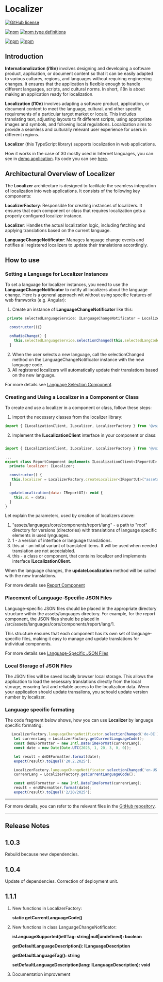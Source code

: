 # Localizer

[![GitHub license](https://img.shields.io/badge/license-Apache%20License%202.0-blue.svg?style=flat)](https://www.apache.org/licenses/LICENSE-2.0)

[![npm](https://img.shields.io/npm/v/@vsirotin/localizer?sort=semver&logo=npm)](https://www.npmjs.com/package/@vsirotin/localizer)
[![npm type definitions](https://img.shields.io/npm/types/v-github-icon?logo=typescript)](https://github.com/vinayakkulkarni/v-github-icon/blob/main/package.json)

[![npm](https://img.shields.io/npm/dt/@vsirotin/localizer?logo=npm)](http://npm-stat.com/charts.html?package=@vsirotin/localizer)
[![npm](https://img.shields.io/npm/dw/@vsirotin/localizer?logo=npm)](http://npm-stat.com/charts.html?package=@vsirotin/keeper-master-data)

 
## Introduction

**Internationalization (i18n)** involves designing and developing a software product, application, or document content so that it can be easily adapted to various cultures, regions, and languages without requiring engineering changes. It ensures that the application is flexible enough to handle different languages, scripts, and cultural norms. In short, i18n is about making an application ready for localization.

**Localization (l10n)** involves adapting a software product, application, or document content to meet the language, cultural, and other specific requirements of a particular target market or locale. This includes translating text, adjusting layouts to fit different scripts, using appropriate images and symbols, and following local regulations. Localization aims to provide a seamless and culturally relevant user experience for users in different regions.

**Localizer** (this TypeScript library) supports localization  in web applications.

How it works in the case of 30 mostly used in Internet languages, you can see in [demo application](https://vsirotin.github.io/digital-treasure-chest/). Its code you can see [here](https://github.com/vsirotin/communist-web-shop/blob/70a8bf069c2cfd4626b9de43e36aea35b6eda570/projects/main-app).

## Architectural Overview of Localizer

The **Localizer** architecture is designed to facilitate the seamless integration of localization into web applications. It consists of the following key components:

**LocalizerFactory**: Responsible for creating instances of localizers. It ensures that each component or class that requires localization gets a properly configured localizer instance.

**Localizer**: Handles the actual localization logic, including fetching and applying translations based on the current language.

**LanguageChangeNotificator**: Manages language change events and notifies all registered localizers to update their translations accordingly.

## How to use

### Setting a Language for Localizer Instances
To set a language for localizer instances, you need to use the **LanguageChangeNotificator** to notify all localizers about the language change. Here is a general approach wit without using specific features of web framworks (e.g. Angular):

1. Create an instance of **LanguageChangeNotificator** like this:

```javascript
 private selectedLanguageService: ILanguageChangeNotificator = LocalizerFactory.languageChangeNotificator;

  constructor(){}

  onRadioChange() { 
    this.selectedLanguageService.selectionChanged(this.selectedLangCode);
  }
 ``` 

2. When the user selects a new language, call the selectionChanged method on the LanguageChangeNotificator instance with the new language code.
3. All registered localizers will automatically update their translations based on the new language.

For more details see [Language Selection Component](https://github.com/vsirotin/communist-web-shop/blob/ba3b6503d0e1a69189807238abccf23e3e6f7af2/projects/main-app/src/shared/components/language-selection).

### Creating and Using a Localizer in a Component or Class
To create and use a localizer in a component or class, follow these steps:

1. Import the necessary classes from the localizer library:

```javascript
import { ILocalizationClient, ILocalizer, LocalizerFactory } from '@vsirotin/localizer';
```
2. Implement the **ILocalizationClient** interface in your component or class:

```javascript

import { ILocalizationClient, ILocalizer, LocalizerFactory } from '@vsirotin/localizer';

...
export class ReportComponent implements ILocalizationClient<IReportUI> {
  private localizer: ILocalizer;

  constructor() {
   this.localizer = LocalizerFactory.createLocalizer<IReportUI>("assets/languages/core/components/report/lang", 1, this.ui, this);
  }

  updateLocalization(data: IReportUI): void {
    this.ui = data;
  }
}
```

Let explain the parameters, used by creation of localizers above:

1. "assets/languages/core/components/report/lang" - a path to "root" directory for versions (directories) with translations of language specific elements in used lynguages.  
2. 1 - a version of interface or language translations. 
3. this.ui - an initial variant of translated items. It will be used when needed translation are not acceciabled. 
4. this - a class or component, that contains localizer and implements interface **ILocalizationClient**.

When the language changes, the **updateLocalization** method will be called with the new translations.


For more details see [Report Component](https://github.com/vsirotin/communist-web-shop/blob/a7414d7ea5f2f4a3a7207ff0e8611e827b2b6f2b/projects/main-app/src/core/components/report)

### Placement of Language-Specific JSON Files
Language-specific JSON files should be placed in the appropriate directory structure within the assets/languages directory. For example, for the report component, the JSON files should be placed in /src/assets/languages/core/components/report/lang/1.

This structure ensures that each component has its own set of language-specific files, making it easy to manage and update translations for individual components.

For more details see [Language-Specific JSON Files](https://github.com/vsirotin/communist-web-shop/blob/aa05ef3d41050498b9c54ff1cf5c9502910f5751/projects/main-app/src/assets/languages/core/components/report/lang/1)

### Local Storage of JSON Files
The JSON files will be saved locally browser local storage. This allows the application to load the necessary translations directly from the local storage, ensuring fast and reliable access to the localization data.
Wenn your application should update transalions, you schould update version number by localizer.

### Language specific formating

The code fragment below shows, how you can use **Localizer** by language specific formating:

```javascript
   LocalizerFactory.languageChangeNotificator.selectionChanged('de-DE');
    let currenrLang = LocalizerFactory.getCurrentLanguageCode();
    const deDEFormatter = new Intl.DateTimeFormat(currenrLang);
    const date = new Date(Date.UTC(2025, 1, 20, 3, 0, 0));

    let result = deDEFormatter.format(date);
    expect(result).toEqual('20.2.2025');

    LocalizerFactory.languageChangeNotificator.selectionChanged('en-US');
    currenrLang = LocalizerFactory.getCurrentLanguageCode();

    const enUSFormatter = new Intl.DateTimeFormat(currenrLang);
    result = enUSFormatter.format(date);
    expect(result).toEqual('2/20/2025');
```

---

For more details, you can refer to the relevant files in the [GitHub repository](https://github.com/vsirotin/communist-web-shop/blob/d72ecbcb1efb5c0f5c25d6b14dfbefe1b84764e3/projects/localizer).


---

## Release Notes #

## 1.0.3
Rebuild because new dependencies.

## 1.0.4 
Update of dependencies. Correction of deployment unit.

## 1.1.1 
 1. New functions in LocalizerFactory: 
 
    **static getCurrentLanguageCode()**

 2. New functions in class LanguageChangeNotificator:

    **isLanguageSupported(ietfTag: string|null|undefined): boolean**

    **getDefaultLanguageDescription(): ILanguageDescription**
  
    **getDefaultLanguageTag(): string**

    **setDefaultLanguageDescription(lang: ILanguageDescription): void**


 3. Documentation improvement 
